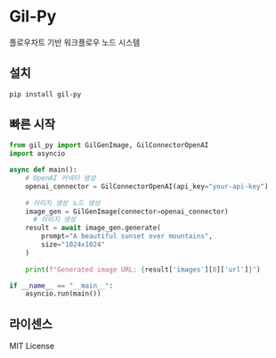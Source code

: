 # Gil-Py

플로우차트 기반 워크플로우 노드 시스템

## 설치

```bash
pip install gil-py
```

## 빠른 시작

```python
from gil_py import GilGenImage, GilConnectorOpenAI
import asyncio

async def main():
    # OpenAI 커넥터 생성
    openai_connector = GilConnectorOpenAI(api_key="your-api-key")
    
    # 이미지 생성 노드 생성
    image_gen = GilGenImage(connector=openai_connector)
      # 이미지 생성
    result = await image_gen.generate(
        prompt="A beautiful sunset over mountains",
        size="1024x1024"
    )
    
    print(f"Generated image URL: {result['images'][0]['url']}")

if __name__ == "__main__":
    asyncio.run(main())
```

## 라이센스

MIT License
